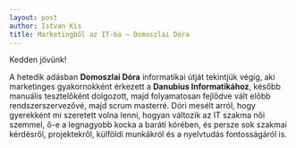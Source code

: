 ```yaml
---
layout: post
author: Istvan Kis
title: Marketingből az IT-ba – Domoszlai Dóra
---
```

Kedden jövünk!

A hetedik adásban **Domoszlai Dóra** informatikai útját tekintjük végig, aki marketinges gyakornokként érkezett a **Danubius Informatikához**, később manuális tesztelőként dolgozott, majd folyamatosan fejlődve vált előbb rendszerszervezővé, majd scrum masterré. Dóri mesélt arról, hogy gyerekként mi szeretett volna lenni, hogyan változik az IT szakma női szemmel, ő-e a legnagyobb kocka a baráti körében, és persze sok szakmai kérdésről, projektekről, külföldi munkákról és a nyelvtudás fontosságáról is.
